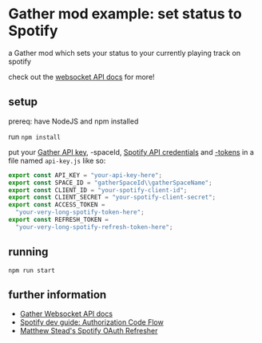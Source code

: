 # Gather mod example: set status to Spotify

a Gather mod which sets your status to your currently playing track on spotify

check out the [websocket API docs](https://gathertown.notion.site/Gather-Websocket-API-bf2d5d4526db412590c3579c36141063) for more!

## setup

prereq: have NodeJS and npm installed

run `npm install`

put your [Gather API key](https://gather.town/apiKeys), -spaceId, [Spotify API credentials](https://developer.spotify.com/dashboard/applications) and [-tokens](https://developer.spotify.com/console/get-users-currently-playing-track/) in a file named `api-key.js` like so:

```js
export const API_KEY = "your-api-key-here";
export const SPACE_ID = "gatherSpaceId\\gatherSpaceName";
export const CLIENT_ID = "your-spotify-client-id";
export const CLIENT_SECRET = "your-spotify-client-secret";
export const ACCESS_TOKEN =
  "your-very-long-spotify-token-here";
export const REFRESH_TOKEN =
  "your-very-long-spotify-refresh-token-here";
```

## running

`npm run start`

## further information

- [Gather Websocket API docs](https://gathertown.notion.site/Gather-Websocket-API-bf2d5d4526db412590c3579c36141063)
- [Spotify dev guide: Authorization Code Flow](https://developer.spotify.com/documentation/general/guides/authorization/code-flow/)
- [Matthew Stead's Spotify OAuth Refresher](https://github.com/matievisthekat/spotify-oauth-refresher)